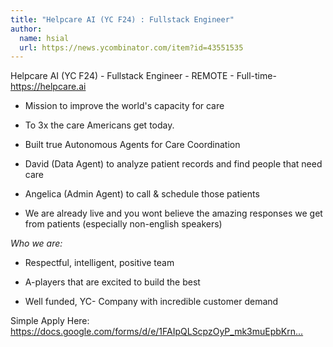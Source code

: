 ```yaml
---
title: "Helpcare AI (YC F24) : Fullstack Engineer"
author:
  name: hsial
  url: https://news.ycombinator.com/item?id=43551535
---
```

Helpcare AI (YC F24) - Fullstack Engineer - REMOTE - Full-time- <a href="https:&#x2F;&#x2F;helpcare.ai">https:&#x2F;&#x2F;helpcare.ai</a>

- Mission to improve the world&#x27;s capacity for care

- To 3x the care Americans get today.

- Built true Autonomous Agents for Care Coordination

- David (Data Agent) to analyze patient records and find people that need care

- Angelica (Admin Agent) to call &amp; schedule those patients

- We are already live and you wont believe the amazing responses we get from patients (especially non-english speakers)

*Who we are:*

- Respectful, intelligent, positive team

- A-players that are excited to build the best

- Well funded, YC- Company with incredible customer demand

Simple Apply Here: <a href="https:&#x2F;&#x2F;docs.google.com&#x2F;forms&#x2F;d&#x2F;e&#x2F;1FAIpQLScpzOyP_mk3muEpbKrnW8UTZB_yP5SJwjbeT8_6A6fhdvpJCg&#x2F;viewform" rel="nofollow">https:&#x2F;&#x2F;docs.google.com&#x2F;forms&#x2F;d&#x2F;e&#x2F;1FAIpQLScpzOyP_mk3muEpbKrn...</a>
<JobApplication />

